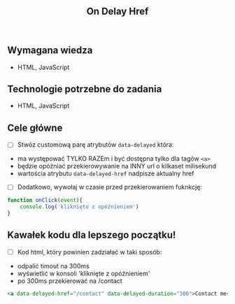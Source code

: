 <h2 align="center">On Delay Href</h2>

<br>

## Wymagana wiedza

- HTML, JavaScript


## Technologie potrzebne do zadania

- HTML, JavaScript

## Cele główne

* [ ] Stwóz customową parę atrybutów `data-delayed` która:
- ma występować TYLKO RAZEm i być dostępna tylko dla tagów `<a>`
- będzie opóźniać przekierowywanie na INNY url o kilkaset milisekund
- wartościa atrybutu `data-delayed-href` nadpisze aktualny href

* [ ] Dodatkowo, wywołaj w czasie przed przekierowaniem fuknkcję:
```javascript
function onClick(event){
    console.log('kliknięte z opóźnieniem')
}
```

## Kawałek kodu dla lepszego początku!

* [ ] Kod html, który powinien zadziałać w taki sposób:
- odpalić timout na 300ms
- wyświetlić w konsoli 'kliknięte z opóźnieniem' 
- po 300ms przekierować na /contact
```html
<a data-delayed-href="/contact" data-delayed-duration="300">Contact me</a>
```
